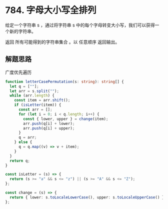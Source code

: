 # 784. 字母大小写全排列

给定一个字符串 s ，通过将字符串 s 中的每个字母转变大小写，我们可以获得一个新的字符串。

返回 所有可能得到的字符串集合 。以 任意顺序 返回输出。

## 解题思路

广度优先遍历

```typescript
function letterCasePermutation(s: string): string[] {
  let q = [""];
  let arr = s.split("");
  while (arr.length) {
    const item = arr.shift();
    if (isLetter(item)) {
      const arr = [];
      for (let i = 0; i < q.length; i++) {
        const { lower, upper } = change(item);
        arr.push(q[i] + lower);
        arr.push(q[i] + upper);
      }
      q = arr;
    } else {
      q = q.map((v) => v + item);
    }
  }
  return q;
}

const isLetter = (s) => {
  return (s >= "a" && s <= "z") || (s >= "A" && s <= "Z");
};

const change = (s) => {
  return { lower: s.toLocaleLowerCase(), upper: s.toLocaleUpperCase() };
};
```
